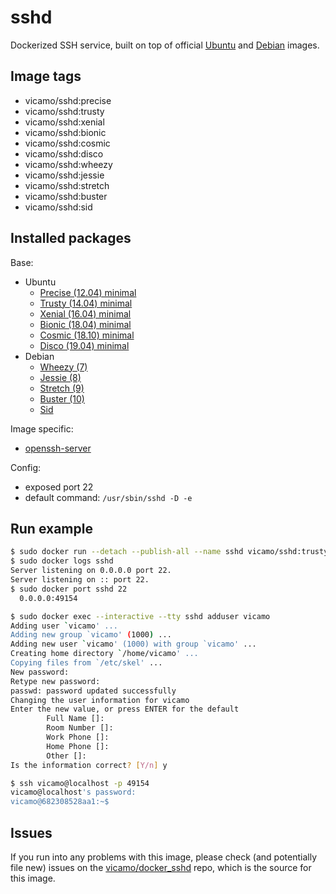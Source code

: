 # sshd

Dockerized SSH service, built on top of official [Ubuntu](https://registry.hub.docker.com/_/ubuntu/) and [Debian](https://registry.hub.docker.com/_/debian/) images.

## Image tags

- vicamo/sshd:precise
- vicamo/sshd:trusty
- vicamo/sshd:xenial
- vicamo/sshd:bionic
- vicamo/sshd:cosmic
- vicamo/sshd:disco
- vicamo/sshd:wheezy
- vicamo/sshd:jessie
- vicamo/sshd:stretch
- vicamo/sshd:buster
- vicamo/sshd:sid

## Installed packages

Base:

- Ubuntu
  - [Precise (12.04) minimal](http://packages.ubuntu.com/precise/ubuntu-minimal)
  - [Trusty (14.04) minimal](http://packages.ubuntu.com/trusty/ubuntu-minimal)
  - [Xenial (16.04) minimal](http://packages.ubuntu.com/xenial/ubuntu-minimal)
  - [Bionic (18.04) minimal](http://packages.ubuntu.com/bionic/ubuntu-minimal)
  - [Cosmic (18.10) minimal](http://packages.ubuntu.com/cosmic/ubuntu-minimal)
  - [Disco (19.04) minimal](http://packages.ubuntu.com/disco/ubuntu-minimal)
- Debian
  - [Wheezy (7)](https://packages.debian.org/wheezy/)
  - [Jessie (8)](https://packages.debian.org/jessie/)
  - [Stretch (9)](https://packages.debian.org/stretch/)
  - [Buster (10)](https://packages.debian.org/buster/)
  - [Sid](https://packages.debian.org/sid/)

Image specific:
- [openssh-server](https://help.ubuntu.com/community/SSH/OpenSSH/Configuring)

Config:

  - exposed port 22
  - default command: `/usr/sbin/sshd -D -e`

## Run example

```bash
$ sudo docker run --detach --publish-all --name sshd vicamo/sshd:trusty
$ sudo docker logs sshd
Server listening on 0.0.0.0 port 22.
Server listening on :: port 22.
$ sudo docker port sshd 22
  0.0.0.0:49154

$ sudo docker exec --interactive --tty sshd adduser vicamo
Adding user `vicamo' ...
Adding new group `vicamo' (1000) ...
Adding new user `vicamo' (1000) with group `vicamo' ...
Creating home directory `/home/vicamo' ...
Copying files from `/etc/skel' ...
New password:
Retype new password:
passwd: password updated successfully
Changing the user information for vicamo
Enter the new value, or press ENTER for the default
        Full Name []:
        Room Number []:
        Work Phone []:
        Home Phone []:
        Other []:
Is the information correct? [Y/n] y

$ ssh vicamo@localhost -p 49154
vicamo@localhost's password:
vicamo@682308528aa1:~$
```

## Issues

If you run into any problems with this image, please check (and potentially file new) issues on the [vicamo/docker_sshd](https://github.com/vicamo/docker_sshd/issues) repo, which is the source for this image.

